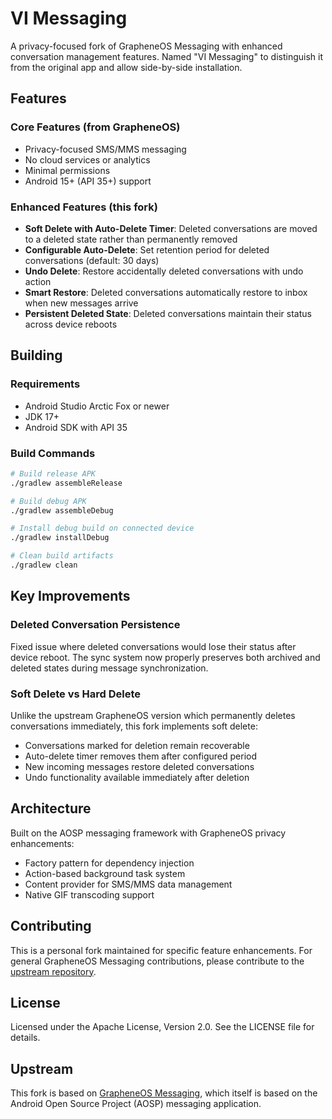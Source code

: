 # VI Messaging

A privacy-focused fork of GrapheneOS Messaging with enhanced conversation management features. Named "VI Messaging" to distinguish it from the original app and allow side-by-side installation.

## Features

### Core Features (from GrapheneOS)
- Privacy-focused SMS/MMS messaging
- No cloud services or analytics
- Minimal permissions
- Android 15+ (API 35+) support

### Enhanced Features (this fork)
- **Soft Delete with Auto-Delete Timer**: Deleted conversations are moved to a deleted state rather than permanently removed
- **Configurable Auto-Delete**: Set retention period for deleted conversations (default: 30 days)
- **Undo Delete**: Restore accidentally deleted conversations with undo action
- **Smart Restore**: Deleted conversations automatically restore to inbox when new messages arrive
- **Persistent Deleted State**: Deleted conversations maintain their status across device reboots

## Building

### Requirements
- Android Studio Arctic Fox or newer
- JDK 17+
- Android SDK with API 35

### Build Commands

```bash
# Build release APK
./gradlew assembleRelease

# Build debug APK
./gradlew assembleDebug

# Install debug build on connected device
./gradlew installDebug

# Clean build artifacts
./gradlew clean
```

## Key Improvements

### Deleted Conversation Persistence
Fixed issue where deleted conversations would lose their status after device reboot. The sync system now properly preserves both archived and deleted states during message synchronization.

### Soft Delete vs Hard Delete
Unlike the upstream GrapheneOS version which permanently deletes conversations immediately, this fork implements soft delete:
- Conversations marked for deletion remain recoverable
- Auto-delete timer removes them after configured period
- New incoming messages restore deleted conversations
- Undo functionality available immediately after deletion

## Architecture

Built on the AOSP messaging framework with GrapheneOS privacy enhancements:
- Factory pattern for dependency injection
- Action-based background task system
- Content provider for SMS/MMS data management
- Native GIF transcoding support

## Contributing

This is a personal fork maintained for specific feature enhancements. For general GrapheneOS Messaging contributions, please contribute to the [upstream repository](https://github.com/GrapheneOS/Messaging).

## License

Licensed under the Apache License, Version 2.0. See the LICENSE file for details.

## Upstream

This fork is based on [GrapheneOS Messaging](https://github.com/GrapheneOS/Messaging), which itself is based on the Android Open Source Project (AOSP) messaging application.